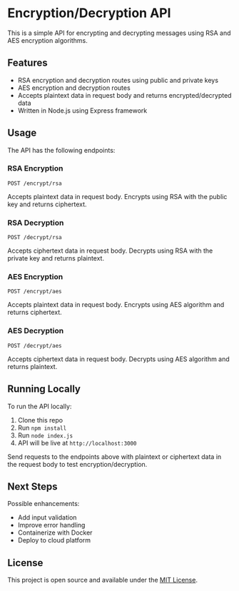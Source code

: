 # Encryption/Decryption API

This is a simple API for encrypting and decrypting messages using RSA and AES encryption algorithms. 

## Features

- RSA encryption and decryption routes using public and private keys
- AES encryption and decryption routes
- Accepts plaintext data in request body and returns encrypted/decrypted data
- Written in Node.js using Express framework

## Usage

The API has the following endpoints:

### RSA Encryption

```
POST /encrypt/rsa
```

Accepts plaintext data in request body. Encrypts using RSA with the public key and returns ciphertext.

### RSA Decryption

```
POST /decrypt/rsa 
```

Accepts ciphertext data in request body. Decrypts using RSA with the private key and returns plaintext.

### AES Encryption 

```
POST /encrypt/aes
```

Accepts plaintext data in request body. Encrypts using AES algorithm and returns ciphertext.

### AES Decryption

``` 
POST /decrypt/aes
```
Accepts ciphertext data in request body. Decrypts using AES algorithm and returns plaintext.

## Running Locally

To run the API locally:

1. Clone this repo
2. Run `npm install`
3. Run `node index.js`
4. API will be live at `http://localhost:3000`

Send requests to the endpoints above with plaintext or ciphertext data in the request body to test encryption/decryption.

## Next Steps

Possible enhancements:

- Add input validation
- Improve error handling 
- Containerize with Docker
- Deploy to cloud platform

## License

This project is open source and available under the [MIT License](LICENSE).